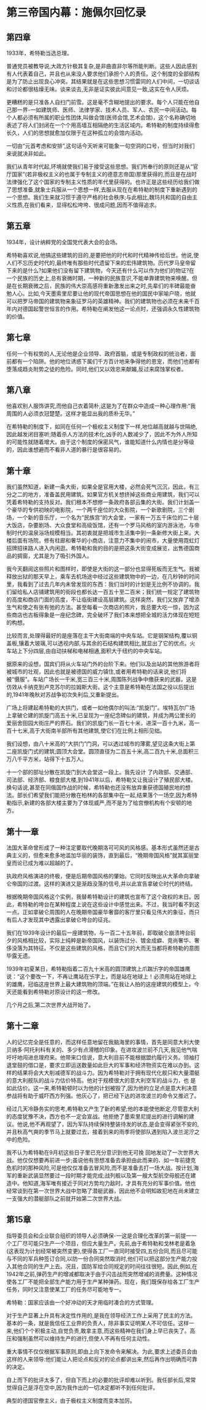 # 第三帝国内幕：施佩尔回忆录

## 第四章

1933年，希特勒当选总理。

普通党员被教导说,大政方针极其复杂,是非曲直非尔等所能判断。这些人因此感到有人代表着自己，并且也从来没人要求他们承担个人的责任。这个制度的全部结构是为了防止出现良心冲突。其结果就是在这些思想习惯雷同的人们中间，一切谈话和讨论都很枯燥无味。谈来谈去,无非是证实彼此间意见一致,这实在令人厌烦。 

更糟糕的是只准各人自扫门前雪。这是毫不含糊地提出的要求。每个人只能在他自己那一界-一如建筑师、医师、法律学家、技术人员、军人、农民一中间活动。每个人都必须有所属的职业性团体,叫做会馆(医师会馆,艺术会馆)，这个名称确切地表述了将人们封闭在一个个用高墙互相隔绝的生活区域内。希特勒的制度持续得愈长久，人们的思想就愈加仅限于在这种孤立的会馆内活动。

一切由“元首考虑和安排”,这句话今天听来可能象一句空洞的口号，但当时对我们来说就决非如此。 

我们从青年时代起,环境就使我们易于接受这些思想。我们所奉行的原则还是从“官厅国家”(若非极权主义的也属于专制主义的德意志帝国)那里获得的,而且是在战时法律强化了这个国家的专制主义性质的年代里获得的。也许正是这些经历给我们做了思想准备,就象士兵服从一个思想一样,去服从现在在希特勒的制度下重新遇到的一个思想。我们生来就习惯于遵守严格的社会秩序;与此相比,魏玛共和国的自由主义性质,在我们看来，显得松松垮垮、很成问题,因而不值得追求。

## 第五章

1934年，设计纳粹党的全国党代表大会的会场。

希特勒喜欢说,他搞这些建筑的目的,是要把他的时代和时代精神传给后世。他说,使人们不忘历史时代的,最终唯有那些时代遗留下来的宏伟建筑物。历代罗马皇帝留下来的是什么?如果他们没有留下建筑物，今天还有什么可以作为他们的物证?在一个民族的历史上,总有衰微时期，一种新的民族意识,不能单靠建筑物来唤醒。但是在长期衰微之后，民族的伟大崇高感将重新激发出来之时,先辈们的丰碑最能奋勉人心。比如,今天墨索里尼要让他的现代帝国思想在他的国民中家喻户晓，他就可以把罗马帝国的建筑物来象征罗马的英雄精神。我们的建筑物也必须在未来千百年内对德国起警世恒言的作用。希特勒在阐发他这一论点时，还强调永久性建筑物的价值。

## 第七章

任何一个有权势的人,无论他是企业领导、政府首脑，或是专制政权的统治者，面前都有一个陷阱。他的地位诱惑下属们千方百计地来争得他的恩宠，而他们也都有堕落成趋炎附势之徒的危险。同时,他们又以效忠来献媚,反过来腐蚀掌权者。

## 第八章

他喜欢别人服饰讲究,而他自己衣着简朴,这是为了在群众中造成一种心理作用:“我周围的人必须衣冠楚楚。这样才能显出我的质朴无华。”

在希特勒的制度下，如同在任何一个极权主义制度下一样,地位越高就越与世隔绝,因此越发闭目塞听;随着杀人方法的技术化,凶手的人数减少了，因此不为外人所知的可能性就随着增大。由于这个制度的保密风气，谁能知道什么内情也是分等级的，因此谁想避而不看非人道的暴行是很容易的。

## 第十章

我们虽然知道，新建一条大街，如果全是官用大楼，必然会死气沉沉，因此，有三分之二的地方，准备盖民用建筑。如果官方机关想挤掉这些商业用建筑，我们可以凭着希特勒的支持反对。我们根本不想修一条政府各部云集的大街。我们计划盖一个豪华的专供初映的电影院，一个两千座位的大众影院，一个新歌剧院，三个剧场，一个新的音乐厅，一个名为“民族宫”的大会堂，一家有一万五千床位的二十层大饭店，杂要剧场、大众食堂和高级饭馆，还有一个罗马风格的室内游泳池，与帝制时代的温泉浴场规模相当。其初衷就是把城市生活集中到一条新修大街上来。大楼后面有场院，修有柱廊和奢华的小商店，注意力不集中的闹市，大量使用霓虹灯招牌招徕路人进入内闲逛。希特勒和我的目的是把这条大街变成展览，出售德国商品的㨄窗，尤其是为了吸引外国人。

我今天翻阅这些照片和图样时，即使是大街的这一部分也显得死板而无生气。我被释放出狱的那天早上，乘车去机场途中经过这些建筑物中的一边，在几秒钟的时间里，我看到了过去几年内未曾发现的东西：我们当时的计划是无比例不协调的。我们留给私人店铺建筑用的街段也都长达一百五十至二百米；我们统一规定了建筑物的高度和商店门面的高度，不让临街建设高层建筑。这样突然，我们又放弃了增添生气和使之有张有弛的方法。甚至每看一次商店的照片，我总要大吃一惊，因为这些商店也古板得象是一座纪念碑，完全破坏了我们本来想把全城的活力体现在短短的构想。

比较而言,处理得最好的是座落在主干大街南端的中央车站。它是钢架结构,覆以铜盖板,镶着大玻璃,可以透视内部,与其余的石结构建筑相比,就显出了它的优点。火车站上下分四层,由自动扶梯和电梯相通,面积大于纽约的中央车站。

据原来的设想，国宾们将从火车站门外的台阶下来。他们以及出站的其他旅游者将被城市的壮观，因此也就是被德国的威力镇住,或者用希特勒的话来说,他们将被“慑服”。车站广场长一千米,宽三百三十米,周围陈列战争中缴获来的武器，这是仿效从卡纳克到卢克苏尔的拉姆斯大街。这个主意是希特勒在法国之役以后提出的,1941年晚秋对苏战争初次失利后,又重新提出。

广场上将建起希特勒的大拱门，或者一如他偶尔的叫法:“凯旋门”。埃特瓦尔广场上拿破仑建的凯旋门高五十米,已呈现为一座纪念碑似的建筑，并成为两公里长的爱丽舍田园大街庄严的界石。我们的凯旋门长一百七十米，进深一百十九米，高一百十七米,高于大街南半部所有其他建筑,使它们在比例上相形见绌。

我们设想，由八十米高的“大拱门”门洞，可以透过城市的薄雾,望见这条大街上第二座凯旋门式的建筑;圆顶大会堂。圆顶直径为二百五十米,高二百九十米,总面积三万八千平方米，站得下十五万人。

十一个部的部址分散在凯旋门到大会堂这一段上。我先设计 了内政部、交通部、司法部、经济部、粮食部大楼,到1941年以后，希特勒又让我设计了殖民部大楼。换句话说,甚至在同俄国作战的时候，希特勒也还没有放弃重获德国殖民地的想法。部长们希望我们能把分散在柏林的各部集中在一起,结果落个一场空,因为希特勒指示,新建的各部大楼主要为了体现威严,而不是为了给宫僚机构有个安顿的地方。

## 第十一章

法国大革命曾形成了一种注定要取代晚期洛可可风的风格感。基本形式虽然还是古典主义的，但愈来愈多地滥加华丽的装饰，直到最后，“晚期帝国风格”就其富丽堂皇而论已成为难以超越的了。

执政府风格演进的终极，便是后期帝国风格的肇始。它同时反映出从大革命向拿破仑帝国的过渡。这样的演进又是渐趋没落的信号,并以此宣告拿破仑时代的终结。

根据晚期帝国风格这个实例，我替希特勒设计的建筑也宣布了这个政权的末日。因此，希特勒的垮台在某种程度上说在这些设计中感觉出来。不过，我当时看不到这一点。正如拿破仑周围的人在晚期帝国豪华奢靡的客厅里只看见伟大的象征，而只有后人才发现其中透露出拿破仑垮台的征兆。

我们在1939年设计的最后一座建筑物，与一百二十五年前，即取破仑崩溃垮台前夕的风格相比较，实际上纯粹是新帝国风，以装饰过分、镀金成癖、竞尚奢华、奢侈没落为其特征。不仅是这些建筑的风格，而且它们的大而无当都将希特勒的意图毕露无遗。

1939年初夏某日，希特勒指着二百九十米高的圆顶建筑上爪踹卐字的帝国雄鹰说：“这个要改一下，不再让鹰站在卐字上，而是站在地球上！必须用站在地球上的雄鹰，冠临这座世界上最大建筑物的顶端。”在我让人拍的这座建筑的模型上，今天还能看到希特勒对原设计的这一修改。

几个月之后,第二次世界大战开始了。

## 第十二章

人的记忆完全是任意的，而这样任意地留在我脑海里的事情，首先是同意大利大使贝纳多·阿托利科有关的、多少有点滑稽的印象。在进攻波兰前不几天,我见他气喘吁吁地闯进总理府来。他带来口信说，意大利目前不能根据盟约履行义务。领袖打退堂鼓的借口是，要求立即运送数量如此巨大的军事和经济物资实在难以办到。这样的结果将会大大削减德军的战斗力。因为希特勒对于拥有现代化舰只和大量潜艇的意大利舰队的战斗力估价特高。他对于规模很大的意大利空军的战斗力，也 是如此估价。这一来,希特勒顿时以为他的计划被毁了,因为他的立足点是意大利决意参战将有助于威吓西方列强。他灰心了，把已经下达的进攻波兰的命令又推迟了。 

经过几天冷静务实的思考,希特勒又产生了新的希望;他的本能使他断定,尽管意大利的态度犹豫不决，西方也不一定会宣战。他拒绝了墨索里尼提出的进行调解的建议。他说,他不再观望了，因为军队持续保持整装待发的状态,是会变得紧张不安的,并且秋高气爽的季节马上就要过去，接着到来的雨季将使部队遇到陷入波兰泥泞之中的危险。

我不认为希特勒在9月初这些日子里已充分意识到他无可挽 回地发动了一次世界大战。他仅仅想要再前进一步;虽说他有思想准备去承担由此而来的、如一年前捷克危机时的那种风险,可是他仅仅准备去冒风险,而不是准备去打一场大战。按计划,海军的重新武装显然要过一段时期才能完成;战列舰以及第一艘大型航空母舰还在建造中。他知道,海军唯有接近于同对方势均力敌时，才具有充分的军事价值。他也经常谈到在第一次世界大战中忽略了潜艇武器，因此他不会明知故犯地在尚未建立一支强大的潜艇部队之前就开始第二次世界大战。

## 第15章

指导委员会和企业联合组织的领导人必须确保-一这是合理化改革的第一前提一一个工厂尽可能只生产一个项目，但应大量生产。先前,由于希特勒和戈林老是着急(这表现为计划经常被突然变更),使得各工厂一直同时接受四,五份合同,而且尽可能与不同的军兵种签订合同,以防一份合同突然取消时,他们可以把这部分生产能力投入其他合同的生产上去。况且，国防军给合同规定的时间往往很短。因此,例如,在1942年之前,弹药生产的增减都取决于由于闪击战而突然增减的消费量。这种情况使各工厂不能把全部生产能力用于生产某种弹药。现在，我们既保存给各工厂生产任务，同时又注意使某工厂的任务尽可能地专一。

希特勒：国家应该由一个好冲动的天才用临时凑合的方式管理。

对于生产显著上升具有决定性作用的,是我在领导经济工作上采用了民主的方法。基本的一条，就是我信任工业界的负责人，除非事实证明某人不可信任。这样一来,他们个个积极主动,自觉负责,敢拿主意,而这些精神在我们身上早已丧失了。高压和强制虽然可以维持生产的进行,但使人不再有任何主动性。

重大事情不仅仅根据军事原则,即由上向下发命令来解决。为此,要求上述委员会由这样的人来领导:他们能让人把论点和反对的论点都讲出来,然后再作出明确而可靠的决定。

自上而下的批评太多了，但自下而上的必要的批评却难以听到。我任部长后,常常觉得自己是浮在空中,因为我作出的一切决定都听不到任何批评。

典型的德国官僚主义，由于极权主义制度而变本加厉。